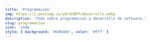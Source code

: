 ```yaml
---
title: 'Programación'
img: https://i.postimg.cc/y8rhK8FP/desarrollo.webp
description: 'Todo sobre programacion y desarrollo de software.'
slug: programacion
icon: 'code'
style: { background: '#4463b9', color: '#fff' }
---
```


